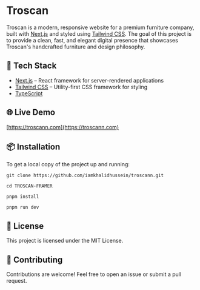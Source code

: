 # Troscan

Troscan is a modern, responsive website for a premium furniture company, built with [Next.js](https://nextjs.org/) and styled using [Tailwind CSS](https://tailwindcss.com/). The goal of this project is to provide a clean, fast, and elegant digital presence that showcases Troscan's handcrafted furniture and design philosophy.

## 🚀 Tech Stack

- [Next.js](https://nextjs.org/) – React framework for server-rendered applications
- [Tailwind CSS](https://tailwindcss.com/) – Utility-first CSS framework for styling
- [TypeScript](https://www.typescriptlang.org/)

## 🌐 Live Demo

[https://troscann.com](https://troscann.com)

## 📦 Installation

To get a local copy of the project up and running:

```
git clone https://github.com/iamkhalidhussein/troscann.git
```
```
cd TROSCAN-FRAMER
```
```
pnpm install
```
```
pnpm run dev
```

## 📝 License
This project is licensed under the MIT License.

## 🤝 Contributing
Contributions are welcome! Feel free to open an issue or submit a pull request.